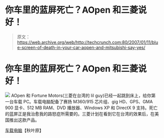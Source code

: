 # 你车里的蓝屏死亡？AOpen 和三菱说好！

> 原文：<https://web.archive.org/web/http://techcrunch.com:80/2007/01/11/blue-screen-of-death-in-your-car-aopen-and-mitsubishi-say-yes/>

# 你车里的蓝屏死亡？AOpen 和三菱说好！

![](img/2c9cc9afeebdef980ca74202a1ae1e3f.png)
AOpen 和 Fortune Motors(三菱在台湾的 lil guy)已经一起跳到床上，给你第一台车载 PC。车载电脑配备了赛扬 M360/915 芯片组、gig HD、GPS、GMA 900 显卡、512 MB RAM、DVD 播放器、Windows XP 和 DirectX 9 支持。死亡的蓝屏正是我治愈我的路怒症所需要的。三菱计划在看到它在台湾的效果后，在美国推出这款产品。

[车载电脑](https://web.archive.org/web/20201020065527/http://www.akihabaranews.com/en/news-13070-The+AOpen+CAR+PC+in+a+Mitsubishi+Grunder.html)【秋叶原】